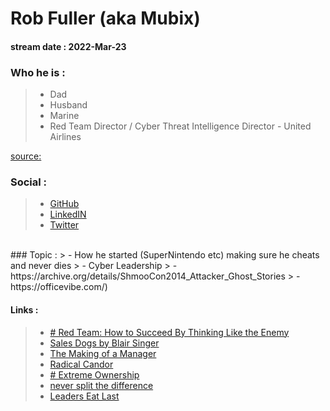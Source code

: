 # Rob Fuller (aka Mubix)
#### stream date : 2022-Mar-23

### Who he is :

> - Dad
> - Husband
> - Marine
> - Red Team Director / Cyber Threat Intelligence Director -  United Airlines

[source:](https://www.youtube.com/watch?v=yvrly_XO0KI)

### Social :
> - [GitHub](https://github.com/mubix)<br>
> - [LinkedIN](https://www.linkedin.com/in/mubix/)<br>
> - [Twitter ](https://twitter.com/mubix)
 <br>
 ### Topic : 
> - How he started (SuperNintendo etc) making sure he cheats and never dies
> - Cyber Leadership
> - https://archive.org/details/ShmooCon2014_Attacker_Ghost_Stories
> - https://officevibe.com/)

#### Links :

> - [# Red Team: How to Succeed By Thinking Like the Enemy](https://www.amazon.com/Red-Team-Succeed-Thinking-Enemy/dp/1501274899)
> - [Sales Dogs by Blair Singer](https://www.amazon.com/Rich-Dad-Advisors-Sales-Dogs-audiobook/dp/B00AY8QEF8/ref=sr_1_1?crid=3RCLDKHOOW99U&keywords=Sales+Dogs&qid=1648058633&s=audible&sprefix=sales+dogs%2Caudible%2C296&sr=1-1)
> - [The Making of a Manager](https://www.amazon.com/Making-Manager-What-Everyone-Looks/dp/0735219567/ref=sr_1_1?keywords=The+Making+of+a+Manager+-+Julie+Zhuo&qid=1648057977&s=books&sr=1-1)
> - [Radical Candor](https://www.amazon.com/Radical-Candor-Revised-Kick-Ass-Humanity/dp/B07XVQB7XV/ref=sr_1_1?keywords=radical+candor&qid=1648058171&s=books&sprefix=radical+ca%2Cstripbooks-intl-ship%2C297&sr=1-1)
> - [# Extreme Ownership](https://www.amazon.com/Extreme-Ownership-audiobook/dp/B015TM0RM4/ref=sr_1_1?crid=11FRC6OB59YQW&keywords=extreme+ownership&qid=1648058206&s=audible&sprefix=extre%2Caudible%2C283&sr=1-1)
> - [never split the difference](https://www.amazon.com/Never-Split-Difference-audiobook/dp/B01COR1GM2/ref=sr_1_1?crid=51G7Y8197YRD&keywords=never+split+the+difference&qid=1648058560&s=audible&sprefix=never+spl%2Caudible%2C334&sr=1-1)
> - [Leaders Eat Last](https://www.amazon.com/Leaders-Eat-Last-Together-Others-ebook/dp/B00DGZKQM8)






